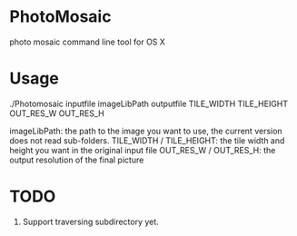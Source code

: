 PhotoMosaic
===========

photo mosaic command line tool for OS X


Usage
=====
./Photomosaic inputfile imageLibPath outputfile TILE_WIDTH TILE_HEIGHT OUT_RES_W OUT_RES_H

imageLibPath: the path to the image you want to use, the current version does not read sub-folders.
TILE_WIDTH / TILE_HEIGHT: the tile width and height you want in the original input file
OUT_RES_W / OUT_RES_H: the output resolution of the final picture


TODO
============
1. Support traversing subdirectory yet.
